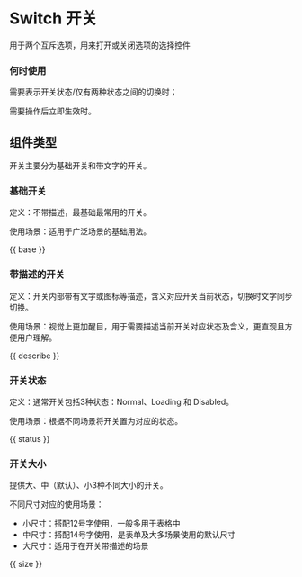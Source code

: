 # Switch 开关

用于两个互斥选项，用来打开或关闭选项的选择控件

### 何时使用

需要表示开关状态/仅有两种状态之间的切换时；

需要操作后立即生效时。

## 组件类型

开关主要分为基础开关和带文字的开关。

### 基础开关

定义：不带描述，最基础最常用的开关。

使用场景：适用于广泛场景的基础用法。

{{ base }}

### 带描述的开关

定义：开关内部带有文字或图标等描述，含义对应开关当前状态，切换时文字同步切换。

使用场景：视觉上更加醒目，用于需要描述当前开关对应状态及含义，更直观且方便用户理解。

{{ describe }}

### 开关状态

定义：通常开关包括3种状态：Normal、Loading 和 Disabled。

使用场景：根据不同场景将开关置为对应的状态。

{{ status }}

### 开关大小

提供大、中（默认）、小3种不同大小的开关。

不同尺寸对应的使用场景：

- 小尺寸：搭配12号字使用，一般多用于表格中
- 中尺寸：搭配14号字使用，是表单及大多场景使用的默认尺寸
- 大尺寸：适用于在开关带描述的场景

{{ size }}
